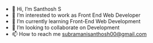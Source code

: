 - 👋 Hi, I’m Santhosh S
- 👀 I’m interested to work as Front End Web Developer
- 🌱 I’m currently learning Front-End Web Development
- 💞️ I’m looking to collaborate on Development
- 📫 How to reach me subramanisanthosh00@gmail.com

<!---
Alpha-santhosh/Alpha-santhosh is a ✨ special ✨ repository because its `README.md` (this file) appears on your GitHub profile.
You can click the Preview link to take a look at your changes.
--->
